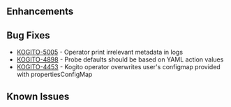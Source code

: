 <!-- Keep them in alphabetical order -->
## Enhancements

## Bug Fixes
- [KOGITO-5005](https://issues.redhat.com/browse/KOGITO-5005) - Operator print irrelevant metadata in logs
- [KOGITO-4898](https://issues.redhat.com/browse/KOGITO-4898) - Probe defaults should be based on YAML action values
- [KOGITO-4453](https://issues.redhat.com/browse/KOGITO-4453) - Kogito operator overwrites user's configmap provided with propertiesConfigMap

## Known Issues
